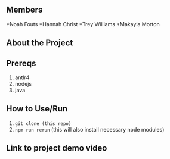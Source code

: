 ## Members
*Noah Fouts
*Hannah Christ
*Trey Williams
*Makayla Morton


## About the Project



## Prereqs
1) antlr4 
2) nodejs 
3) java

## How to Use/Run
1) `git clone (this repo)`
2) `npm run rerun` (this will also install necessary node modules)


## Link to project demo video
